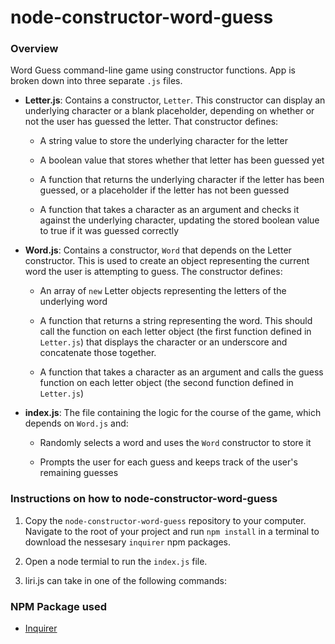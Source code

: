 # node-constructor-word-guess

### Overview

Word Guess command-line game using constructor functions.  App is broken down into three separate `.js` files.

* **Letter.js**: Contains a constructor, `Letter`. This constructor can display an underlying character or a blank placeholder, depending on whether or not the user has guessed the letter. That constructor defines:

  * A string value to store the underlying character for the letter

  * A boolean value that stores whether that letter has been guessed yet

  * A function that returns the underlying character if the letter has been guessed, or a placeholder if the letter has not been guessed

  * A function that takes a character as an argument and checks it against the underlying character, updating the stored boolean value to true if it was guessed correctly

* **Word.js**: Contains a constructor, `Word` that depends on the Letter constructor. This is used to create an object representing the current word the user is attempting to guess. The constructor defines:

  * An array of `new` Letter objects representing the letters of the underlying word

  * A function that returns a string representing the word. This should call the function on each letter object (the first function defined in `Letter.js`) that displays the character or an underscore and concatenate those together.

  * A function that takes a character as an argument and calls the guess function on each letter object (the second function defined in `Letter.js`)

* **index.js**: The file containing the logic for the course of the game, which depends on `Word.js` and:

  * Randomly selects a word and uses the `Word` constructor to store it

  * Prompts the user for each guess and keeps track of the user's remaining guesses

### Instructions on how to node-constructor-word-guess

1. Copy the `node-constructor-word-guess` repository to your computer.  Navigate to the root of your project and run `npm install` in a terminal to download the nessesary `inquirer` npm packages.  
   
2. Open a node termial to run the `index.js` file.

4. liri.js can take in one of the following commands:
     
### NPM Package used

   * [Inquirer](https://www.npmjs.com/package/inquirer)

